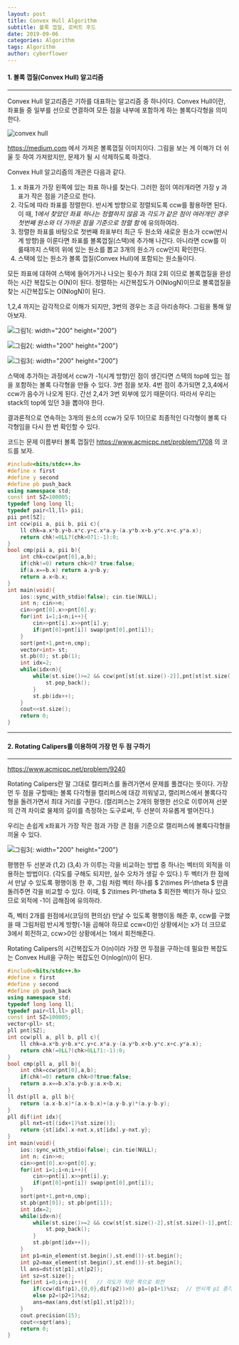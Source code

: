 ```yaml
---
layout: post
title: Convex Hull Algorithm
subtitle: 볼록 껍질, 로버트 후드
date: 2019-09-06
categories: Algorithm
tags: Algorithm
author: cyberflower
---
```

#### 1. 볼록 껍질(Convex Hull) 알고리즘
---
Convex Hull 알고리즘은 기하를 대표하는 알고리즘 중 하나이다. Convex Hull이란, 좌표들 중 일부를 선으로 연결하여 모든 점을 내부에 포함하게 하는 볼록다각형을 의미한다.

![convex hull](https://miro.medium.com/max/846/1*F4IUmOJbbLMJiTgHxpoc7Q.png)

<https://medium.com> 에서 가져온 볼록껍질 이미지이다. 그림을 보는 게 이해가 더 쉬울 듯 하여 가져왔지만, 문제가 될 시 삭제하도록 하겠다.

Convex Hull 알고리즘의 개관은 다음과 같다.

1. x 좌표가 가장 왼쪽에 있는 좌표 하나를 찾는다. 그러한 점이 여러개라면 가장 y 과표가 작은 점을 기준으로 한다.
2. 각도에 따라 좌표를 정렬한다. 반시계 방향으로 정렬되도록 ccw를 활용하면 된다. 이 때, *1에서 찾았던 좌표 하나는 정렬하지 않음* 과 *각도가 같은 점이 여러개인 경우 첫번째 원소와 더 가까운 점을 기준으로 정렬 함* 에 유의하여라.
3. 정렬한 좌표를 바탕으로 첫번째 좌표부터 최근 두 원소와 새로운 원소가 ccw(반시계 방향)을 이룬다면 좌표를 볼록껍질(스택)에 추가해 나간다. 아니라면 ccw를 이룰때까지 스택의 위에 있는 원소를 뽑고 3개의 원소가 ccw인지 확인한다.
4. 스택에 있는 원소가 볼록 껍질(Convex Hull)에 포함되는 원소들이다.

모든 좌표에 대하여 스택에 들어가거나 나오는 횟수가 최대 2회 이므로 볼록껍질을 완성하는 시간 복잡도는 O(N)이 된다. 정렬하는 시간복잡도가 O(NlogN)이므로 볼록껍질을 찾는 시간복잡도는 O(NlogN)이 된다.

1,2,4 까지는 감각적으로 이해가 되지만, 3번의 경우는 조금 아리송하다. 그림을 통해 알아보자.

![그림1](/img/2019-09-09-convexhull-1.png){: width="200" height="200"}

![그림2](/img/2019-09-09-convexhull-2.png){: width="200" height="200"}

![그림3](/img/2019-09-09-convexhull-3.png){: width="200" height="200"}

스택에 추가하는 과정에서 ccw가 -1(시계 방향)인 점이 생긴다면 스택의 top에 있는 점을 포함하는 볼록 다각형을 만들 수 있다. 3번 점을 보자. 4번 점이 추가되면 2,3,4에서 ccw가 음수가 나오게 된다. 간선 2,4가 3번 외부에 있기 때문이다. 따라서 우리는 stack의 top에 있던 3을 뽑아야 한다.

결과론적으로 연속하는 3개의 원소의 ccw가 모두 1이므로 최종적인 다각형이 볼록 다각형임을 다시 한 번 확인할 수 있다.

코드는 문제 이름부터 볼록 껍질인 <https://www.acmicpc.net/problem/1708> 의 코드를 보자.

```cpp
#include<bits/stdc++.h>
#define x first
#define y second
#define pb push_back
using namespace std;
const int SZ=100005;
typedef long long ll;
typedef pair<ll,ll> pii;
pii pnt[SZ];
int ccw(pii a, pii b, pii c){
	ll chk=a.x*b.y+b.x*c.y+c.x*a.y-(a.y*b.x+b.y*c.x+c.y*a.x);
	return chk!=0LL?(chk>0?1:-1):0;
}
bool cmp(pii a, pii b){
	int chk=ccw(pnt[0],a,b);
	if(chk!=0) return chk>0? true:false;
	if(a.x==b.x) return a.y<b.y;
	return a.x<b.x;
}
int main(void){
	ios::sync_with_stdio(false); cin.tie(NULL);
	int n; cin>>n;
	cin>>pnt[0].x>>pnt[0].y;
	for(int i=1;i<n;i++){
		cin>>pnt[i].x>>pnt[i].y;
		if(pnt[0]>pnt[i]) swap(pnt[0],pnt[i]);
	}
	sort(pnt+1,pnt+n,cmp);
	vector<int> st;
	st.pb(0); st.pb(1);
	int idx=2;
	while(idx<n){
		while(st.size()>=2 && ccw(pnt[st[st.size()-2]],pnt[st[st.size()-1]],pnt[idx])<=0){
			st.pop_back();
		}
		st.pb(idx++);
	}
	cout<<st.size();
	return 0;
}
```
---
#### 2. Rotating Calipers를 이용하여 가장 먼 두 점 구하기
---
<https://www.acmicpc.net/problem/9240>

Rotating Calipers란 말 그대로 캘리퍼스를 돌려가면서 문제를 풀겠다는 뜻이다. 가장 먼 두 점을 구할때는 볼록 다각형을 캘리퍼스에 대강 끼워넣고, 캘리퍼스에서 볼록다각형을 돌려가면서 최대 거리를 구한다. (캘리퍼스는 2개의 평행한 선으로 이루어져 선분의 간격 차이로 물체의 길이를 측정하는 도구로써, 두 선분이 자유롭게 벌어진다.)

우리는 손쉽게 x좌표가 가장 작은 점과 가장 큰 점을 기준으로 캘리퍼스에 볼록다각형을 끼울 수 있다.

![그림3](/img/2019-09-09-convexhull-4.png){: width="200" height="200"}

평행한 두 선분과 (1,2) (3,4) 가 이루는 각을 비교하는 방법 중 하나는 벡터의 외적을 이용하는 방법이다. (각도를 구해도 되지만, 실수 오차가 생길 수 있다.) 두 벡터가 한 점에서 만날 수 있도록 평행이동 한 후, 그림 처럼 벡터 하나를 $ 2\times PI-\theta $ 만큼 돌려주면 각을 비교할 수 있다. 이때, $ 2\times PI-\theta $ 회전한 벡터가 하나 있으므로 외적에 -1이 곱해짐에 유의하라.

즉, 벡터 2개를 원점에서(코딩의 편의상) 만날 수 있도록 평행이동 해준 후, ccw를 구했을 때 그림처럼 반시계 방향(-1을 곱해야 하므로 ccw<0)인 상황에서는 x가 더 크므로 3에서 회전하고, ccw>0인 상황에서는 1에서 회전해준다.

 Rotating Calipers의 시간복잡도가 O(n)이라 가장 먼 두점을 구하는데 필요한 복잡도는 Convex Hull을 구하는 복잡도인 O(nlog(n))이 된다.

```cpp
#include<bits/stdc++.h>
#define x first
#define y second
#define pb push_back
using namespace std;
typedef long long ll;
typedef pair<ll,ll> pll;
const int SZ=100005;
vector<pll> st;
pll pnt[SZ];
int ccw(pll a, pll b, pll c){
	ll chk=a.x*b.y+b.x*c.y+c.x*a.y-(a.y*b.x+b.y*c.x+c.y*a.x);
	return chk!=0LL?(chk>0LL?1:-1):0;
}
bool cmp(pll a, pll b){
	int chk=ccw(pnt[0],a,b);
	if(chk!=0) return chk>0?true:false;
	return a.x==b.x?a.y<b.y:a.x<b.x;
}
ll dst(pll a, pll b){
	return (a.x-b.x)*(a.x-b.x)+(a.y-b.y)*(a.y-b.y);
}
pll dif(int idx){
	pll nxt=st[(idx+1)%st.size()];
	return {st[idx].x-nxt.x,st[idx].y-nxt.y};
}
int main(void){
	ios::sync_with_stdio(false); cin.tie(NULL);
	int n; cin>>n;
	cin>>pnt[0].x>>pnt[0].y;
	for(int i=1;i<n;i++){
		cin>>pnt[i].x>>pnt[i].y;
		if(pnt[0]>pnt[i]) swap(pnt[0],pnt[i]);
	}
	sort(pnt+1,pnt+n,cmp);
	st.pb(pnt[0]); st.pb(pnt[1]);
	int idx=2;
	while(idx<n){
		while(st.size()>=2 && ccw(st[st.size()-2],st[st.size()-1],pnt[idx])<=0){
			st.pop_back();
		}
		st.pb(pnt[idx++]);		
	}
	int p1=min_element(st.begin(),st.end())-st.begin();
	int p2=max_element(st.begin(),st.end())-st.begin();
	ll ans=dst(st[p1],st[p2]);
	int sz=st.size();
	for(int i=0;i<n;i++){	// 각도가 작은 쪽으로 회전
		if(ccw(dif(p1),{0,0},dif(p2))>0) p1=(p1+1)%sz;	// 반시계 p1 증가
		else p2=(p2+1)%sz;
		ans=max(ans,dst(st[p1],st[p2]));
	}
	cout.precision(15);
	cout<<sqrt(ans);
	return 0;
}
```
